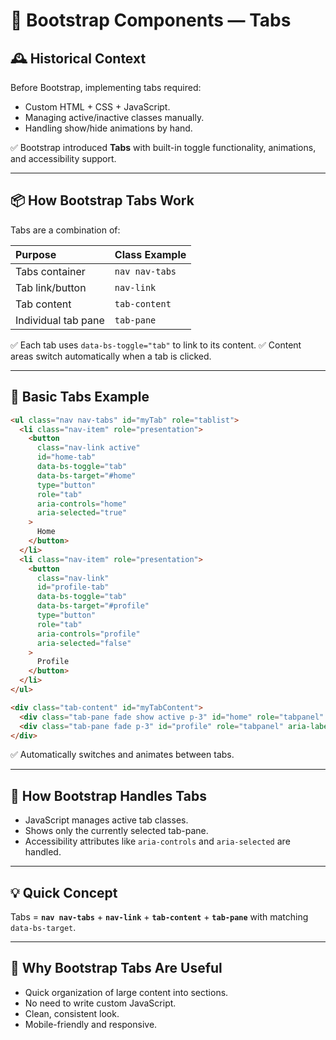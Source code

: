 # 📘 Bootstrap Components — Tabs

## 🕰️ Historical Context

Before Bootstrap, implementing tabs required:

- Custom HTML + CSS + JavaScript.
- Managing active/inactive classes manually.
- Handling show/hide animations by hand.

✅ Bootstrap introduced **Tabs** with built-in toggle functionality, animations, and accessibility support.

---

## 📦 How Bootstrap Tabs Work

Tabs are a combination of:

| Purpose             | Class Example  |
| :------------------ | :------------- |
| Tabs container      | `nav nav-tabs` |
| Tab link/button     | `nav-link`     |
| Tab content         | `tab-content`  |
| Individual tab pane | `tab-pane`     |

✅ Each tab uses `data-bs-toggle="tab"` to link to its content.
✅ Content areas switch automatically when a tab is clicked.

---

## 📄 Basic Tabs Example

```html
<ul class="nav nav-tabs" id="myTab" role="tablist">
  <li class="nav-item" role="presentation">
    <button
      class="nav-link active"
      id="home-tab"
      data-bs-toggle="tab"
      data-bs-target="#home"
      type="button"
      role="tab"
      aria-controls="home"
      aria-selected="true"
    >
      Home
    </button>
  </li>
  <li class="nav-item" role="presentation">
    <button
      class="nav-link"
      id="profile-tab"
      data-bs-toggle="tab"
      data-bs-target="#profile"
      type="button"
      role="tab"
      aria-controls="profile"
      aria-selected="false"
    >
      Profile
    </button>
  </li>
</ul>

<div class="tab-content" id="myTabContent">
  <div class="tab-pane fade show active p-3" id="home" role="tabpanel" aria-labelledby="home-tab">Home tab content.</div>
  <div class="tab-pane fade p-3" id="profile" role="tabpanel" aria-labelledby="profile-tab">Profile tab content.</div>
</div>
```

✅ Automatically switches and animates between tabs.

---

## 🔧 How Bootstrap Handles Tabs

- JavaScript manages active tab classes.
- Shows only the currently selected tab-pane.
- Accessibility attributes like `aria-controls` and `aria-selected` are handled.

---

## 💡 Quick Concept

Tabs = **`nav nav-tabs`** + **`nav-link`** + **`tab-content`** + **`tab-pane`** with matching `data-bs-target`.

---

## 💸 Why Bootstrap Tabs Are Useful

- Quick organization of large content into sections.
- No need to write custom JavaScript.
- Clean, consistent look.
- Mobile-friendly and responsive.
